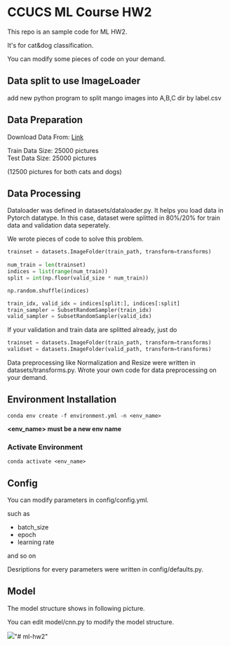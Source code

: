 # CCUCS ML Course HW2

This repo is an sample code for ML HW2.

It's for cat&dog classification.

You can modify some pieces of code on your demand.

## Data split to use ImageLoader

add new python program to split mango images into A,B,C dir by label.csv

## Data Preparation

Download Data From: [Link](https://www.kaggle.com/pocahontas1010/dogs-vs-cats-for-pytorch/download)

Train Data Size: 25000 pictures\
Test Data Size: 25000 pictures

(12500 pictures for both cats and dogs)

## Data Processing

Dataloader was defined in datasets/dataloader.py. It helps you load data in Pytorch datatype.
In this case, dataset were splitted in 80%/20% for train data and validation data seperately.

We wrote pieces of code to solve this problem.

```python
trainset = datasets.ImageFolder(train_path, transform=transforms)
    
num_train = len(trainset)
indices = list(range(num_train))
split = int(np.floor(valid_size * num_train))

np.random.shuffle(indices)

train_idx, valid_idx = indices[split:], indices[:split]
train_sampler = SubsetRandomSampler(train_idx)
valid_sampler = SubsetRandomSampler(valid_idx)
```

If your validation and train data are splitted already, just do

```python
trainset = datasets.ImageFolder(train_path, transform=transforms)
validset = datasets.ImageFolder(valid_path, transform=transforms)
```

Data preprocessing like Normalization and Resize were written in datasets/transforms.py. Wrote your own code for data preprocessing on your demand.

## Environment Installation

```
conda env create -f environment.yml -n <env_name>
```

**<env_name> must be a new env name**

### Activate Environment

```
conda activate <env_name>
```

## Config

You can modify parameters in config/config.yml.

such as 
  - batch_size
  - epoch
  - learning rate

and so on

Desriptions for every parameters were written in config/defaults.py.

## Model

The model structure shows in following picture.

You can edit model/cnn.py to modify the model structure.

![](https://github.com/apie0419/ml-hw/blob/master/hw2/figures/cnn.png)"# ml-hw2" 
